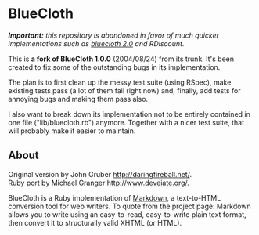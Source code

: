 BlueCloth
=========

<i><strong>Important:</strong> this repository is abandoned in favor of much
quicker implementations such as [bluecloth 2.0][2] and RDiscount.</i>

This is **a fork of BlueCloth 1.0.0** (2004/08/24) from its trunk. It's been
created to fix some of the outstanding bugs in its implementation.

The plan is to first clean up the messy test suite (using RSpec), make existing
tests pass (a lot of them fail right now) and, finally, add tests for annoying
bugs and making them pass also.

I also want to break down its implementation not to be entirely contained in
one file ("lib/bluecloth.rb") anymore. Together with a nicer test suite, that
will probably make it easier to maintain.


About
-----

Original version by John Gruber <http://daringfireball.net/>.  
Ruby port by Michael Granger <http://www.deveiate.org/>.

BlueCloth is a Ruby implementation of [Markdown][1], a text-to-HTML conversion
tool for web writers. To quote from the project page: Markdown allows you to
write using an easy-to-read, easy-to-write plain text format, then convert it to
structurally valid XHTML (or HTML).

[1]: http://daringfireball.net/projects/markdown/
[2]: http://deveiate.org/projects/BlueCloth/
